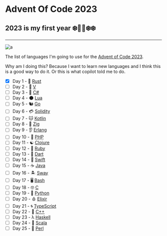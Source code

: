 # Advent Of Code 2023

## 2023 is my first year :snowflake::christmas_tree::christmas_tree::snowflake::snowflake:


---
![a](https://cdn.shopify.com/s/files/1/0344/6469/files/giphy_1_ddbfd3be-d59d-4ba6-8743-8090e121acbd_grande.gif?v=1576878966)

The list of languages I'm going to use for the [Advent of Code 2023](https://adventofcode.com/2023).

Why am I doing this? Because I want to learn new languages and I think this is a good way to do it. 
Or this is what copilot told me to do.

- [x] Day 1 - 🦀 [Rust](https://www.rust-lang.org/)
- [ ] Day 2 - 🦦 [V](https://vlang.io/)
- [ ] Day 3 - 🤖 [C#](https://docs.microsoft.com/en-us/dotnet/csharp/)
- [ ] Day 4 - 🌑 [Lua](https://www.lua.org/)
- [ ] Day 5 - 🐿 [Go](https://golang.org/)
- [ ] Day 6 - 💳 [Solidity](https://docs.soliditylang.org/en/v0.8.7/)
- [ ] Day 7 - 🐱 [Kotlin](https://kotlinlang.org/)
- [ ] Day 8 - 🦎 [Zig](https://ziglang.org/)
- [ ] Day 9 - 👂 [Erlang](https://www.erlang.org/)
- [ ] Day 10 - 🐘 [PHP](https://www.php.net/)
- [ ] Day 11 - ☯ [Clojure](https://clojure.org/)
- [ ] Day 12 - 💎 [Ruby](https://www.ruby-lang.org/en/)
- [ ] Day 13 - 🎯 [Dart](https://dart.dev/)
- [ ] Day 14 - 🦅 [Swift](https://swift.org/)
- [ ] Day 15 - ☕ [Java](https://www.java.com/en/)
- [ ] Day 16 - 🏝 [Sway](https://fuellabs.github.io/sway/v0.48.1/book/)
- [ ] Day 17 - 🖥 [Bash](https://www.gnu.org/software/bash/)
- [ ] Day 18 - 🤓 [C](https://en.wikipedia.org/wiki/C_(programming_language))
- [ ] Day 19 - 🐍 [Python](https://www.python.org/)
- [ ] Day 20 - 🩸 [Elixir](https://elixir-lang.org/)
- [ ] Day 21 - 🌀 [TypeScript](https://www.typescriptlang.org/)
- [ ] Day 22 - 🧐 [C++](https://www.cplusplus.com/)
- [ ] Day 23 - λ [Haskell](https://www.haskell.org/)
- [ ] Day 24 - 📏 [Scala](https://www.scala-lang.org/)
- [ ] Day 25 - 🐫 [Perl](https://www.perl.org/)
